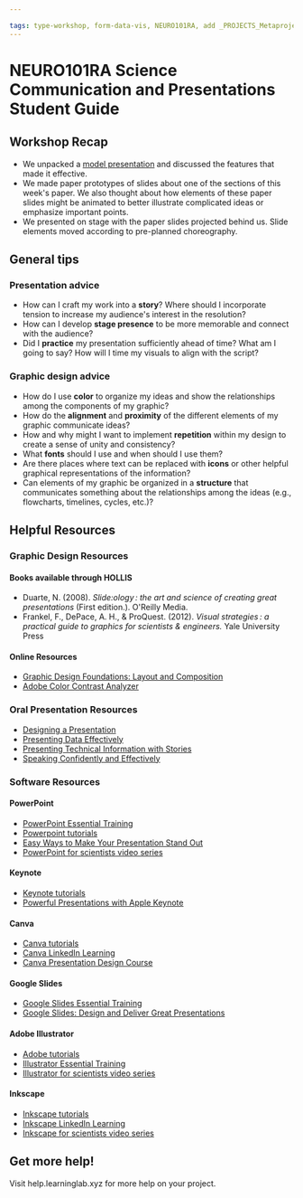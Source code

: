 ```yaml
---

tags: type-workshop, form-data-vis, NEURO101RA, add _PROJECTS_Metaprojects) undefined, student-guide, resource
---
```

#  NEURO101RA Science Communication and Presentations Student Guide

## Workshop Recap

* We unpacked a [model presentation](https://www.youtube.com/watch?v=6Fk1V5NqoD4&t=2s) and discussed the features that made it effective.
* We made paper prototypes of slides about one of the sections of this week's paper. We also thought about how elements of these paper slides might be animated to better illustrate complicated ideas or emphasize important points.
* We presented on stage with the paper slides projected behind us. Slide elements moved according to pre-planned choreography.

## General tips
### Presentation advice
* How can I craft my work into a **story**? Where should I incorporate tension to increase my audience's interest in the resolution?
* How can I develop **stage presence** to be more memorable and connect with the audience?
* Did I **practice** my presentation sufficiently ahead of time? What am I going to say? How will I time my visuals to align with the script?
### Graphic design advice
* How do I use **color** to organize my ideas and show the relationships among the components of my graphic?
* How do the **alignment** and  **proximity** of the different elements of my graphic communicate ideas?
* How and why might I want to implement **repetition** within my design to create a sense of unity and consistency?
* What **fonts** should I use and when should I use them? 
* Are there places where text can be replaced with **icons** or other helpful graphical representations of the information? 
* Can elements of my graphic be organized in a **structure** that communicates something about the relationships among the ideas  (e.g., flowcharts, timelines, cycles, etc.)?

## Helpful Resources

### Graphic Design Resources
#### Books available through HOLLIS
* Duarte, N. (2008). *Slide:ology : the art and science of creating great presentations* (First edition.). O'Reilly Media.
* Frankel, F., DePace, A. H., & ProQuest. (2012). *Visual strategies : a practical guide to graphics for scientists & engineers.* Yale University Press
#### Online Resources
* [Graphic Design Foundations: Layout and Composition](https://www.linkedin.com/learning/graphic-design-foundations-layout-and-composition/introducing-the-foundations-of-layout-and-composition?u=2194065)
* [Adobe Color Contrast Analyzer](https://color.adobe.com/create/color-contrast-analyzer)

### Oral Presentation Resources

* [Designing a Presentation](https://www.linkedin.com/learning/designing-a-presentation-14176816/designing-a-presentation?resume=false&u=2194065)
* [Presenting Data Effectively](https://www.linkedin.com/learning/presenting-data-effectively-to-inform-and-inspire/presentations-with-greater-impact?contextUrn=urn%3Ali%3AlyndaLearningPath%3A5fdbebc0498edf58351d3578&u=2194065)
* [Presenting Technical Information with Stories](https://www.linkedin.com/learning/presenting-technical-information-with-stories/storytelling-for-technical-presentations?u=2194065)
* [Speaking Confidently and Effectively](https://www.linkedin.com/learning/speaking-confidently-and-effectively/great-speaking-skills-are-a-must-have?u=2194065)


### Software Resources
#### PowerPoint
* [PowerPoint Essential Training](https://www.linkedin.com/learning/powerpoint-essential-training-microsoft-365/deliver-a-powerful-message-with-a-powerful-presentation?u=2194065)
* [Powerpoint tutorials](https://support.microsoft.com/en-us/office/powerpoint-for-windows-training-40e8c930-cb0b-40d8-82c4-bd53d3398787)
* [Easy Ways to Make Your Presentation Stand Out](https://www.linkedin.com/learning/powerpoint-eight-easy-ways-to-make-your-presentation-stand-out/go-the-extra-mile?resume=false&u=2194065)
* [PowerPoint for scientists video series](https://www.youtube.com/watch?v=c4tsCXR_B3Y&list=PLaX2vrGncQxhg79Iz5mlXCA22_-HD6hny&index=16)
 
#### Keynote
* [Keynote tutorials](https://support.apple.com/guide/keynote/welcome/mac)
* [Powerful Presentations with Apple Keynote](https://www.linkedin.com/learning/create-powerful-presentations-with-apple-keynote/the-power-of-visual-storytelling?u=2194065)
 
#### Canva
* [Canva tutorials](https://www.canva.com/designschool/tutorials/)
* [Canva LinkedIn Learning](https://www.linkedin.com/learning/learning-canva-2?trk=learning-serp_learning-search-card_search-card&upsellOrderOrigin=default_guest_learning)
* [Canva Presentation Design Course](https://www.youtube.com/playlist?list=PLATYfhN6gQz8i3xh0cmSBjFjzRmQTkDDE)

#### Google Slides
* [Google Slides Essential Training](https://www.linkedin.com/learning/google-slides-essential-training-2022/create-powerful-presentations-quickly?u=2194065)
* [Google Slides: Design and Deliver Great Presentations
](https://www.linkedin.com/learning/google-slides-design-and-deliver-great-presentations/get-creative-with-your-presentation?resume=false&u=2194065)
#### Adobe Illustrator
* [Adobe tutorials](https://helpx.adobe.com/illustrator/tutorials.html)
* [Illustrator Essential Training](https://www.linkedin.com/learning/illustrator-2022-essential-training?trk=learning-topics_learning-search-card_search-card&upsellOrderOrigin=default_guest_learning)
* [Illustrator for scientists video series](https://www.youtube.com/watch?v=z2bcqyRxFrI&list=PLhKpKEPEAauYIsyjnIN2YXztNo7BrZVxQ)

#### Inkscape
* [Inkscape tutorials](https://inkscape.org/learn/tutorials/)
* [Inkscape LinkedIn Learning](https://www.linkedin.com/learning/inkscape-essential-training-9975138?trk=learning-serp_learning-search-card_search-card&upsellOrderOrigin=default_guest_learning)
* [Inkscape for scientists video series](https://www.youtube.com/watch?v=eyqH0IrzYLc&list=PLxtauMB7RON_2tg-mRQTuieFUr29IOKzW)

## Get more help!
Visit help.learninglab.xyz for more help on your project.
